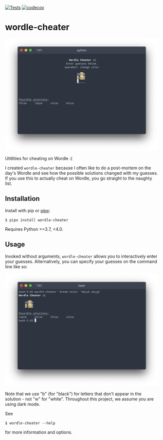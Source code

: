 [![Tests](https://github.com/edsq/wordle-cheater/workflows/Tests/badge.svg)](https://github.com/edsq/wordle-cheater/actions?workflow=Tests)
[![codecov](https://codecov.io/gh/edsq/wordle-cheater/branch/main/graph/badge.svg?token=5G6XN19YDV)](https://codecov.io/gh/edsq/wordle-cheater)

# wordle-cheater

![interactive-screenshot](docs/_static/wordle-cheater_interactive.png)

Utitlities for cheating on Wordle :(

I created `wordle-cheater` because I often like to do a post-mortem on the day's Wordle
and see how the possible solutions changed with my guesses.  If you use this to
actually cheat on Wordle, you go straight to the naughty list.


## Installation

Install with pip or [pipx](https://pypa.github.io/pipx/):
```console
$ pipx install wordle-cheater
```

Requires Python >=3.7, <4.0.

## Usage

Invoked without arguments, `wordle-cheater` allows you to interactively enter your
guesses.  Alternatively, you can specify your guesses on the command line like so:

![cli-screenshot](docs/_static/wordle-cheater_cli.png)

Note that we use "b" (for "black") for letters that don't appear in the solution - not
"w" for "white".  Throughout this project, we assume you are using dark mode.

See
```console
$ wordle-cheater --help
```
for more information and options.
